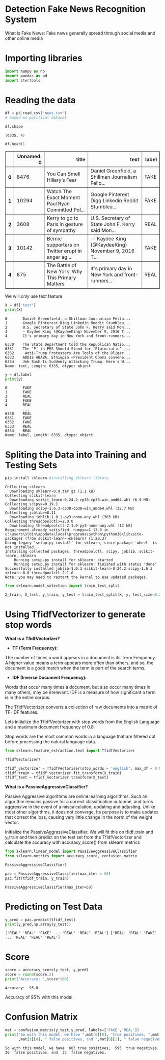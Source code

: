 # Detection Fake News Recognition System

What is Fake News: Fake news generally spread through social media and other online media

# Importing libraries


```python
import numpy as np
import pandas as pd
import itertools
```

# Reading the data


```python
df = pd.read_csv('news.csv')
# based on political dataset
```


```python
df.shape
```




    (6335, 4)




```python
df.head()
```




<div>
<table border="1" class="dataframe">
  <thead>
    <tr style="text-align: right;">
      <th></th>
      <th>Unnamed: 0</th>
      <th>title</th>
      <th>text</th>
      <th>label</th>
    </tr>
  </thead>
  <tbody>
    <tr>
      <th>0</th>
      <td>8476</td>
      <td>You Can Smell Hillary’s Fear</td>
      <td>Daniel Greenfield, a Shillman Journalism Fello...</td>
      <td>FAKE</td>
    </tr>
    <tr>
      <th>1</th>
      <td>10294</td>
      <td>Watch The Exact Moment Paul Ryan Committed Pol...</td>
      <td>Google Pinterest Digg Linkedin Reddit Stumbleu...</td>
      <td>FAKE</td>
    </tr>
    <tr>
      <th>2</th>
      <td>3608</td>
      <td>Kerry to go to Paris in gesture of sympathy</td>
      <td>U.S. Secretary of State John F. Kerry said Mon...</td>
      <td>REAL</td>
    </tr>
    <tr>
      <th>3</th>
      <td>10142</td>
      <td>Bernie supporters on Twitter erupt in anger ag...</td>
      <td>— Kaydee King (@KaydeeKing) November 9, 2016 T...</td>
      <td>FAKE</td>
    </tr>
    <tr>
      <th>4</th>
      <td>875</td>
      <td>The Battle of New York: Why This Primary Matters</td>
      <td>It's primary day in New York and front-runners...</td>
      <td>REAL</td>
    </tr>
  </tbody>
</table>
</div>



We will only use text feature


```python
X = df['text']
print(X)
```

    0       Daniel Greenfield, a Shillman Journalism Fello...
    1       Google Pinterest Digg Linkedin Reddit Stumbleu...
    2       U.S. Secretary of State John F. Kerry said Mon...
    3       — Kaydee King (@KaydeeKing) November 9, 2016 T...
    4       It's primary day in New York and front-runners...
                                  ...                        
    6330    The State Department told the Republican Natio...
    6331    The ‘P’ in PBS Should Stand for ‘Plutocratic’ ...
    6332     Anti-Trump Protesters Are Tools of the Oligar...
    6333    ADDIS ABABA, Ethiopia —President Obama convene...
    6334    Jeb Bush Is Suddenly Attacking Trump. Here's W...
    Name: text, Length: 6335, dtype: object
    


```python
y = df.label
print(y)
```

    0       FAKE
    1       FAKE
    2       REAL
    3       FAKE
    4       REAL
            ... 
    6330    REAL
    6331    FAKE
    6332    FAKE
    6333    REAL
    6334    REAL
    Name: label, Length: 6335, dtype: object
    

# Spliting the Data into Training and Testing Sets


```python
pip install sklearn #installing sklearn library
```

    Collecting sklearn
      Downloading sklearn-0.0.tar.gz (1.1 kB)
    Collecting scikit-learn
      Downloading scikit_learn-0.24.2-cp38-cp38-win_amd64.whl (6.9 MB)
    Collecting scipy>=0.19.1
      Downloading scipy-1.6.3-cp38-cp38-win_amd64.whl (32.7 MB)
    Collecting joblib>=0.11
      Downloading joblib-1.0.1-py3-none-any.whl (303 kB)
    Collecting threadpoolctl>=2.0.0
      Downloading threadpoolctl-2.1.0-py3-none-any.whl (12 kB)
    Requirement already satisfied: numpy>=1.13.3 in c:\users\sldin\appdata\local\programs\python\python38\lib\site-packages (from scikit-learn->sklearn) (1.20.3)
    Using legacy 'setup.py install' for sklearn, since package 'wheel' is not installed.
    Installing collected packages: threadpoolctl, scipy, joblib, scikit-learn, sklearn
        Running setup.py install for sklearn: started
        Running setup.py install for sklearn: finished with status 'done'
    Successfully installed joblib-1.0.1 scikit-learn-0.24.2 scipy-1.6.3 sklearn-0.0 threadpoolctl-2.1.0
    Note: you may need to restart the kernel to use updated packages.
    


```python
from sklearn.model_selection import train_test_split
```


```python
X_train, X_test, y_train, y_test = train_test_split(X, y, test_size=0.2, random_state = 13)
```

# Using TfidfVectorizer to generate stop words

**What is a TfidfVectorizer?**
- **TF (Term Frequency):**

The number of times a word appears in a document is its Term Frequency. 
A higher value means a term appears more often than others, and so, the document is a good match when the term is part of the search terms.

- **IDF (Inverse Document Frequency):**

Words that occur many times a document, but also occur many times in many others, may be irrelevant. 
IDF is a measure of how significant a term is in the entire corpus.

The TfidfVectorizer converts a collection of raw documents into a matrix of TF-IDF features.

Lets initialize the TfidfVectorizer with stop words from the English Language and a maximum document frequency of 0.8.

Stop words are the most common words in a language that are filtered out before processing the natural language data.


```python
from sklearn.feature_extraction.text import TfidfVectorizer
```


```python
TfidfVectorizer?
```


```python
tfidf_vectorizer = TfidfVectorizer(stop_words = 'english', max_df = 0.8)
tfidf_train = tfidf_vectorizer.fit_transform(X_train)
tfidf_test = tfidf_vectorizer.transform(X_test)
```

**What is a PassiveAggressiveClassifier?**

Passive Aggressive algorithms are online learning algorithms. Such an algorithm remains passive for a correct classification outcome, and turns aggressive in the event of a miscalculation, updating and adjusting. Unlike most other algorithms, it does not converge. Its purpose is to make updates that correct the loss, causing very little change in the norm of the weight vector.

 Initialize the PassiveAggressiveClassifier. We will fit this on tfidf_train and y_train and then predict on the test set from the TfidfVectorizer and calculate the accuracy with accuracy_score() from sklearn.metrics


```python
from sklearn.linear_model import PassiveAggressiveClassifier
from sklearn.metrics import accuracy_score, confusion_matrix
```


```python
PassiveAggressiveClassifier?
```


```python
pac = PassiveAggressiveClassifier(max_iter = 50)
pac.fit(tfidf_train, y_train)
```




    PassiveAggressiveClassifier(max_iter=50)



# Predicting on Test Data


```python
y_pred = pac.predict(tfidf_test)
print(y_pred,np.array(y_test))
```

    ['REAL' 'REAL' 'FAKE' ... 'REAL' 'REAL' 'REAL'] ['REAL' 'REAL' 'FAKE' ... 'REAL' 'REAL' 'REAL']
    

# Score


```python
score = accuracy_score(y_test, y_pred)
score = round(score,2)
print("Accuracy: ",score*100)
```

    Accuracy:  95.0
    

Accuracy of 95% with this model. 

# Confusion Matrix


```python
mat = confusion_matrix(y_test,y_pred, labels=['FAKE','REAL'])
print("So with this model, we have ",mat[0][0], "true positives, ",mat[1][1], " true negatives, "
      ,mat[1][0], " false positives, and ",mat[0][1], " false negatives.")
```

    So with this model, we have  603 true positives,  595  true negatives,  36  false positives, and  33  false negatives.
    

